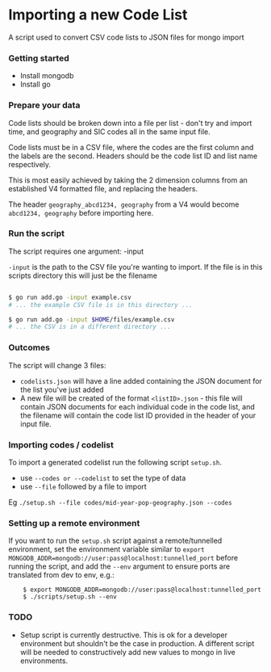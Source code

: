 Importing a new Code List
================

A script used to convert CSV code lists to JSON files for mongo import

### Getting started

* Install mongodb
* Install go


### Prepare your data

Code lists should be broken down into a file per list - don't try and import time, and geography and SIC
codes all in the same input file.

Code lists must be in a CSV file, where the codes are the first column and the labels are the second.
Headers should be the code list ID and list name respectively.

This is most easily achieved by taking the 2 dimension columns from an established V4 formatted file, and replacing the headers.

The header `geography_abcd1234, geography` from a V4 would become `abcd1234, geography` before importing here.


### Run the script
The script requires one argument: -input

`-input` is the path to the CSV file you're wanting to import. If the file is in this scripts directory
this will just be the filename

```sh

$ go run add.go -input example.csv
# ... the example CSV file is in this directory ...

$ go run add.go -input $HOME/files/example.csv
# ... the CSV is in a different directory ...
```

### Outcomes

The script will change 3 files:

* `codelists.json` will have a line added containing the JSON document for the list you've just added
* A new file will be created of the format `<listID>.json` - this file will contain JSON documents for
each individual code in the code list, and the filename will contain the code list ID provided in the
header of your input file.

### Importing codes / codelist
To import a generated codelist run the following script `setup.sh`. 
* use `--codes or --codelist` to set the type of data
* use `--file` followed by a file to import

Eg `./setup.sh --file codes/mid-year-pop-geography.json --codes ` 

### Setting up a remote environment

If you want to run the `setup.sh` script against a remote/tunnelled environment, set the environment
variable similar to `export MONGODB_ADDR=mongodb://user:pass@localhost:tunnelled_port` before
running the script, and add the `--env` argument to ensure ports are translated from dev to env, e.g.:

```
    $ export MONGODB_ADDR=mongodb://user:pass@localhost:tunnelled_port
    $ ./scripts/setup.sh --env
```

### TODO
* Setup script is currently destructive. This is ok for a developer environment but shouldn't be
the case in production. A different script will be needed to constructively add new values to
mongo in live environments.
